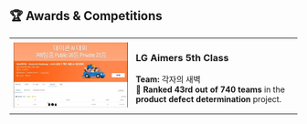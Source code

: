 ## 🏆 Awards & Competitions

<table>
  <tbody>
    <tr>
      <td align="center" width="200">
        <img src="/lg_aimers.png" alt="LG Aimers 5th Class" width="100%"/>
      </td>
      <td>
        <h3>LG Aimers 5th Class</h3>
        <p>
          <strong>Team:</strong> 각자의 새벽<br>
          🥉 <strong>Ranked 43rd out of 740 teams</strong> in the <strong> product defect determination</strong> project.
        </p>
      </td>
    </tr>
  </tbody>
</table>
